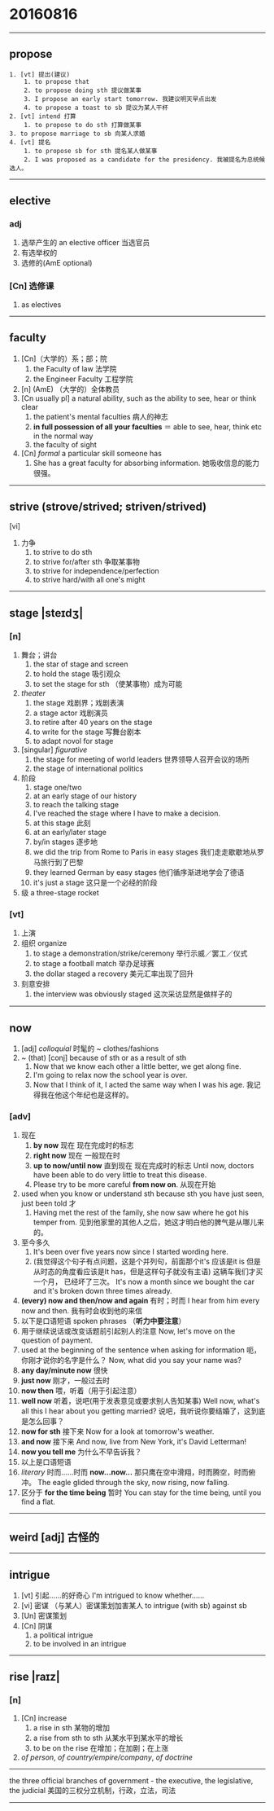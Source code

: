 # 20160816

***
## propose
    1. [vt] 提出(建议)
        1. to propose that
        2. to propose doing sth 提议做某事
        3. I propose an early start tomorrow. 我建议明天早点出发
        4. to propose a toast to sb 提议为某人干杯
    2. [vt] intend 打算
        1. to propose to do sth 打算做某事
    3. to propose marriage to sb 向某人求婚
    4. [vt] 提名
        1. to propose sb for sth 提名某人做某事
        2. I was proposed as a candidate for the presidency. 我被提名为总统候选人。

***
## elective
### adj
1. 选举产生的 an elective officer 当选官员
2. 有选举权的
4. 选修的(AmE optional)
### [Cn] 选修课
1. as electives
***
## faculty
1. [Cn]（大学的）系；部；院
    1. the Faculty of law 法学院
    2. the Engineer Faculty  工程学院
2. [n] (AmE) （大学的）全体教员
3. [Cn usually pl] a natural ability, such as the ability to see, hear or think clear
    1. the patient's mental faculties 病人的神志
    2. **in full possession of all your faculties** ＝ able to see, hear, think etc in the normal way
    3. the faculty of sight
4. [Cn] *formal* a particular skill someone has
    1. She has a great faculty for absorbing information. 她吸收信息的能力很强。

***
## strive (strove/strived; striven/strived)
[vi]
1. 力争
    1. to strive to do sth
    2. to strive for/after sth 争取某事物
    3. to strive for independence/perfection
    4. to strive hard/with all one's might

***
## stage |steɪdʒ|
### [n]
1. 舞台；讲台
    1. the star of stage and screen
    2. to hold the stage 吸引观众
    3. to set the stage for sth （使某事物）成为可能
2. *theater*
    1. the stage 戏剧界；戏剧表演
    2. a stage actor 戏剧演员
    3. to retire after 40 years on the stage
    4. to write for the stage 写舞台剧本
    5. to adapt novol for stage
3. [singular] *figurative*
    1. the stage for meeting of world leaders 世界领导人召开会议的场所
    2. the stage of international politics
4. 阶段
    1. stage one/two
    2. at an early stage of our history
    3. to reach the talking stage
    4. I've reached the stage where I have to make a decision.
    5. at this stage 此刻
    6. at an early/later stage
    7. by/in stages 逐步地
    8. we did the trip from Rome to Paris in easy stages 我们走走歇歇地从罗马旅行到了巴黎
    9. they learned German by easy stages 他们循序渐进地学会了德语
    10. it's just a stage 这只是一个必经的阶段
5. 级 a three-stage rocket

### [vt]
1. 上演
2. 组织 organize
    1. to stage a demonstration/strike/ceremony 举行示威／罢工／仪式
    2. to stage a football match 举办足球赛
    3. the dollar staged a recovery 美元汇率出现了回升
3. 刻意安排
    1. the interview was obviously staged 这次采访显然是做样子的

***
## now
1. [adj] *colloquial* 时髦的 ~ clothes/fashions
2. ~ (that) [conj] because of sth or as a result of sth
    1. Now that we know each other a little better, we get along fine.
    2. I'm going to relax now the school year is over.
    3. Now that I think of it, I acted the same way when I was his age. 我记得我在他这个年纪也是这样的。
### [adv]
1. 现在
    1. **by now** 现在 现在完成时的标志
    2. **right now** 现在 一般现在时
    3. **up to now/until now** 直到现在 现在完成时的标志 Until now, doctors have been able to do very little to treat this disease.
    4. Please try to be more careful **from now on**. 从现在开始
2. used when you know or understand sth because sth you have just seen, just been told 才
    1. Having met the rest of the family, she now saw where he got his temper from. 见到他家里的其他人之后，她这才明白他的脾气是从哪儿来的。
3. 至今多久
    1. It's been over five years now since I started wording here.
    2. (我觉得这个句子有点问题，这是个并列句，前面那个it's 应该是it is 但是从时态的角度看应该是It has，但是这样句子就没有主语) 这辆车我们才买一个月， 已经坏了三次。 It's now a month since we bought the car and it's broken down three times already.
4. **(every) now and then/now and again** 有时；时而 I hear from him every now and then. 我有时会收到他的来信
5. 以下是口语短语 spoken phrases （**听力中要注意**）
6. 用于继续说话或改变话题前引起别人的注意 Now, let's move on the question of payment.
7. used at the beginning of the sentence when asking for information 呃，你刚才说你的名字是什么？ Now, what did you say your name was?
8. **any day/minute now** 很快
9. **just now** 刚才，一般过去时
10. **now then** 喂，听着（用于引起注意）
11. **well now** 听着，说吧(用于发表意见或要求别人告知某事) Well now, what's all this I hear about you getting married? 说吧，我听说你要结婚了，这到底是怎么回事？
12. **now for sth** 接下来 Now for a look at tomorrow's weather.
13. **and now** 接下来 And now, live from New York, it's David Letterman!
14. **now you tell me** 为什么不早告诉我？
15. 以上是口语短语
16. *literary* 时而……时而 **now...now...** 那只鹰在空中滑翔，时而腾空，时而俯冲。 The eagle glided through the sky, now rising, now falling.
17. 区分于 **for the time being** 暂时 You can stay for the time being, until you find a flat.

***
## weird [adj] 古怪的

***
## intrigue
1. [vt] 引起……的好奇心 I'm intrigued to know whether……
2. [vi] 密谋 （与某人）密谋策划加害某人 to intrigue (with sb) against sb
3. [Un] 密谋策划
4. [Cn] 阴谋
    1. a political intrigue
    2. to be involved in an intrigue
***
## rise |raɪz|
### [n]
1. [Cn] increase
    1. a rise in sth 某物的增加
    2. a rise from sth to sth 从某水平到某水平的增长
    3. to be on the rise 在增加；在加剧；在上涨
2. *of person*, *of country/empire/company*, *of doctrine*

***
the three official branches of government - the executive, the legislative, the judicial 美国的三权分立机制，行政，立法，司法

***
